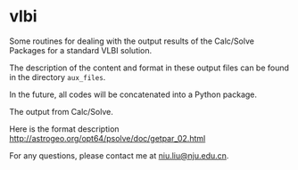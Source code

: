 # vlbi

Some routines for dealing with the output results of the Calc/Solve Packages for a standard VLBI solution.

The description of the content and format in these output files can be found in the directory `aux_files`.

In the future, all codes will be concatenated into a Python package.

The output from Calc/Solve.

Here is the format description  http://astrogeo.org/opt64/psolve/doc/getpar_02.html

For any questions, please contact me at [niu.liu@nju.edu.cn](niu.liu@nju.edu.cn).
